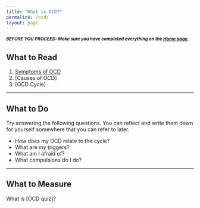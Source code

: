 ```yaml
---
title: "What is OCD?"
permalink: /ocd/
layout: page
---
```

<sup>***BEFORE YOU PROCEED: Make sure you have completed everything on the [Home page](https://nader938.github.io).***</sup>

## What to Read
1. [Symptoms of OCD](https://nader938.github.io/ocd/symptoms-of-ocd/)
2. [Causes of OCD]
3. [OCD Cycle]

- - - -

## What to Do
Try answering the following questions. You can reflect and write them down for yourself somewhere that you can refer to later. 
  - How does my OCD relate to the cycle?
  - What are my triggers?
  - What am I afraid of?
  - What compulsions do I do?

- - - -

## What to Measure
What is [OCD quiz]?
